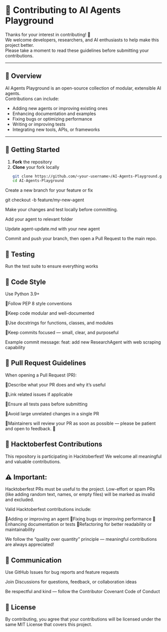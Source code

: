 # 🧩 Contributing to AI Agents Playground

Thanks for your interest in contributing! 🎉  
We welcome developers, researchers, and AI enthusiasts to help make this project better.  
Please take a moment to read these guidelines before submitting your contributions.

---

## 🧠 Overview

AI Agents Playground is an open-source collection of modular, extensible AI agents.  
Contributions can include:
- Adding new agents or improving existing ones  
- Enhancing documentation and examples  
- Fixing bugs or optimizing performance  
- Writing or improving tests  
- Integrating new tools, APIs, or frameworks  

---

## 🚀 Getting Started

1. **Fork** the repository  
2. **Clone** your fork locally  
   ```bash
   git clone https://github.com/<your-username>/AI-Agents-Playground.git
   cd AI-Agents-Playground
Create a new branch for your feature or fix

git checkout -b feature/my-new-agent

Make your changes and test locally before committing.

Add your agent to relevant folder

Update agent-update.md with your new agent

Commit and push your branch, then open a Pull Request to the main repo.

## 🧪 Testing
Run the test suite to ensure everything works

## 🧰 Code Style
Use Python 3.9+

🧩Follow PEP 8 style conventions

🧩Keep code modular and well-documented

🧩Use docstrings for functions, classes, and modules

🧩Keep commits focused — small, clear, and purposeful

Example commit message:
feat: add new ResearchAgent with web scraping capability

## 🤝 Pull Request Guidelines
When opening a Pull Request (PR):

🧩Describe what your PR does and why it’s useful

🧩Link related issues if applicable

🧩Ensure all tests pass before submitting

🧩Avoid large unrelated changes in a single PR

🧩Maintainers will review your PR as soon as possible — please be patient and open to feedback. 💬

## 🎉 Hacktoberfest Contributions
This repository is participating in Hacktoberfest!
We welcome all meaningful and valuable contributions.

## ⚠️ Important:
Hacktoberfest PRs must be useful to the project.
Low-effort or spam PRs (like adding random text, names, or empty files) will be marked as invalid and excluded.

Valid Hacktoberfest contributions include:

🧩Adding or improving an agent
🧩Fixing bugs or improving performance
🧩Enhancing documentation or tests
🧩Refactoring for better readability or maintainability

We follow the “quality over quantity” principle — meaningful contributions are always appreciated!

## 💬 Communication
Use GitHub Issues for bug reports and feature requests

Join Discussions for questions, feedback, or collaboration ideas

Be respectful and kind — follow the Contributor Covenant Code of Conduct

## 🧾 License
By contributing, you agree that your contributions will be licensed under the same MIT License that covers this project.
